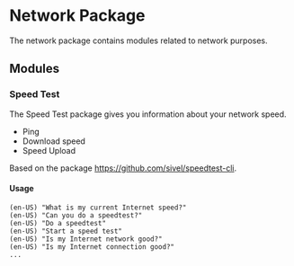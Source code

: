# Network Package

The network package contains modules related to network purposes.

## Modules

### Speed Test

The Speed Test package gives you information about your network speed.
- Ping
- Download speed
- Speed Upload

Based on the package https://github.com/sivel/speedtest-cli.

#### Usage

```
(en-US) "What is my current Internet speed?"
(en-US) "Can you do a speedtest?"
(en-US) "Do a speedtest"
(en-US) "Start a speed test"
(en-US) "Is my Internet network good?"
(en-US) "Is my Internet connection good?"
...
```
